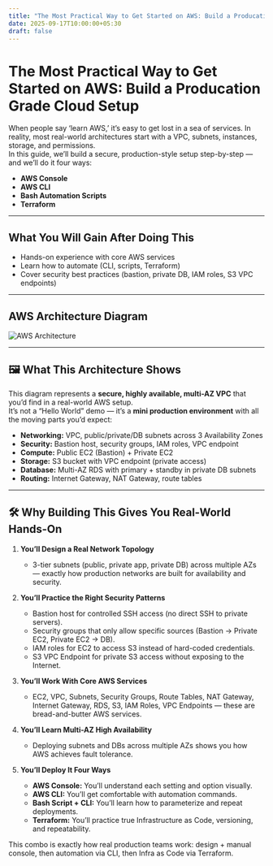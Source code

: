 ```yaml
---
title: "The Most Practical Way to Get Started on AWS: Build a Producation Grade Cloud Setup"
date: 2025-09-17T10:00:00+05:30
draft: false
---
```


# The Most Practical Way to Get Started on AWS: Build a Producation Grade Cloud Setup

When people say ‘learn AWS,’ it’s easy to get lost in a sea of services. In reality, most real-world architectures start with a VPC, subnets, instances, storage, and permissions.  
In this guide, we’ll build a secure, production-style setup step-by-step — and we’ll do it four ways:

- **AWS Console**  
- **AWS CLI**  
- **Bash Automation Scripts**  
- **Terraform**

---

## What You Will Gain After Doing This

- Hands-on experience with core AWS services  
- Learn how to automate (CLI, scripts, Terraform)  
- Cover security best practices (bastion, private DB, IAM roles, S3 VPC endpoints)

---

## AWS Architecture Diagram

![AWS Architecture](/images/aws-architecture.png)

---

## 🖼️ What This Architecture Shows

This diagram represents a **secure, highly available, multi-AZ VPC** that you’d find in a real-world AWS setup.  
It’s not a “Hello World” demo — it’s a **mini production environment** with all the moving parts you’d expect:

- **Networking:** VPC, public/private/DB subnets across 3 Availability Zones  
- **Security:** Bastion host, security groups, IAM roles, VPC endpoint  
- **Compute:** Public EC2 (Bastion) + Private EC2  
- **Storage:** S3 bucket with VPC endpoint (private access)  
- **Database:** Multi-AZ RDS with primary + standby in private DB subnets  
- **Routing:** Internet Gateway, NAT Gateway, route tables  

---

## 🛠️ Why Building This Gives You Real-World Hands-On

1. **You’ll Design a Real Network Topology**  
   - 3-tier subnets (public, private app, private DB) across multiple AZs — exactly how production networks are built for availability and security.

2. **You’ll Practice the Right Security Patterns**  
   - Bastion host for controlled SSH access (no direct SSH to private servers).  
   - Security groups that only allow specific sources (Bastion → Private EC2, Private EC2 → DB).  
   - IAM roles for EC2 to access S3 instead of hard-coded credentials.  
   - S3 VPC Endpoint for private S3 access without exposing to the Internet.

3. **You’ll Work With Core AWS Services**  
   - EC2, VPC, Subnets, Security Groups, Route Tables, NAT Gateway, Internet Gateway, RDS, S3, IAM Roles, VPC Endpoints — these are bread-and-butter AWS services.

4. **You’ll Learn Multi-AZ High Availability**  
   - Deploying subnets and DBs across multiple AZs shows you how AWS achieves fault tolerance.

5. **You’ll Deploy It Four Ways**  
   - **AWS Console:** You’ll understand each setting and option visually.  
   - **AWS CLI:** You’ll get comfortable with automation commands.  
   - **Bash Script + CLI:** You’ll learn how to parameterize and repeat deployments.  
   - **Terraform:** You’ll practice true Infrastructure as Code, versioning, and repeatability.

This combo is exactly how real production teams work: design + manual console, then automation via CLI, then Infra as Code via Terraform.
